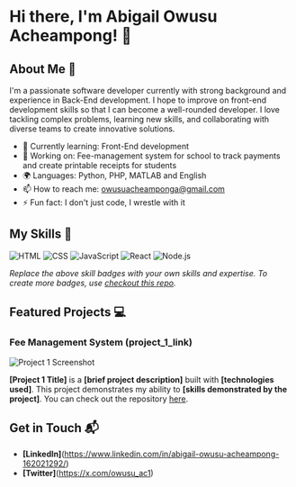 # Hi there, I'm Abigail Owusu Acheampong! 👋

## About Me 🚀

I'm a passionate software developer currently with strong background and experience in Back-End development. I hope to improve on front-end development skills so that I can become a well-rounded developer. I love tackling complex problems, learning new skills, and collaborating with diverse teams to create innovative solutions.

- 🌱 Currently learning: Front-End development 
- 🔭 Working on: Fee-management system for school to track payments and create printable receipts for students
- 🌍 Languages: Python, PHP, MATLAB and English 
- 📫 How to reach me: owusuacheamponga@gmail.com
- ⚡ Fun fact: I don't just code, I wrestle with it

## My Skills 🧠

![HTML](https://img.shields.io/badge/-HTML-E34F26?style=flat-square&logo=html5&logoColor=white)
![CSS](https://img.shields.io/badge/-CSS-1572B6?style=flat-square&logo=css3&logoColor=white)
![JavaScript](https://img.shields.io/badge/-JavaScript-F7DF1E?style=flat-square&logo=javascript&logoColor=black)
![React](https://img.shields.io/badge/-React-61DAFB?style=flat-square&logo=react&logoColor=black)
![Node.js](https://img.shields.io/badge/-Node.js-339933?style=flat-square&logo=node.js&logoColor=white)

*Replace the above skill badges with your own skills and expertise. To create more badges, use [checkout this repo](https://github.com/alexandresanlim/Badges4-README.md-Profile).*

## Featured Projects 💻

### Fee Management System (project_1_link)

![Project 1 Screenshot](project_1_screenshot_url)

**[Project 1 Title]** is a **[brief project description]** built with **[technologies used]**. This project demonstrates my ability to **[skills demonstrated by the project]**. You can check out the repository [here](project_1_repository_link).

## Get in Touch 📬

- **[LinkedIn]**(https://www.linkedin.com/in/abigail-owusu-acheampong-162021292/)
- **[Twitter]**(https://x.com/owusu_ac1)



